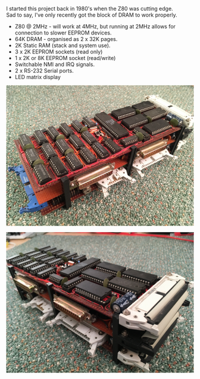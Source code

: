I started this project back in 1980's when the Z80 was cutting edge.  
Sad to say, I've only recently got the block of DRAM to work properly.

* Z80 @ 2MHz - will work at 4MHz, but running at 2MHz allows for connection to slower EEPROM devices.
* 64K DRAM - organised as 2 x 32K pages.
* 2K Static RAM (stack and system use).
* 3 x 2K EEPROM sockets (read only)
* 1 x 2K or 8K EEPROM socket (read/write)
* Switchable NMI and IRQ signals.
* 2 x RS-232 Serial ports.
* LED matrix display

![screenshot](Images/IMG_1727.JPG)

![screenshot](Images/IMG_1728.JPG)
